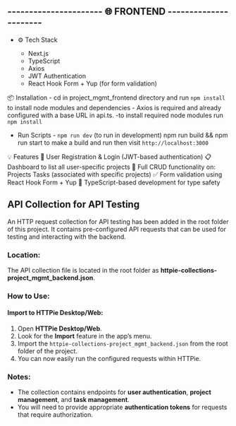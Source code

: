 ##  ---------------------- 🌐 FRONTEND ----------------------


* ⚙️ Tech Stack
  
     * Next.js
     * TypeScript
     * Axios
     * JWT Authentication
     * React Hook Form + Yup (for form validation)
    
📦 Installation - cd in project_mgmt_frontend directory and run `npm install` to install node modules and dependencies
                - Axios is required and already configured with a base URL in api.ts.
                -to install required node modules run `npm install`

- Run Scripts - `npm run dev` (to run in development)
                npm run build && npm run start to make a build and run 
                      then visit  `http://localhost:3000`

💡 Features 
            🔐 User Registration & Login (JWT-based authentication)
            📋 Dashboard to list all user-specific projects
            🧩 Full CRUD functionality on:
                Projects
                Tasks (associated with specific projects)
            ✅ Form validation using React Hook Form + Yup
            🔧 TypeScript-based development for type safety
    
## API Collection for API Testing

An HTTP request collection for API testing has been added in the root folder of this project. It contains pre-configured API requests that can be used for testing and interacting with the backend.

### Location:
The API collection file is located in the root folder as **httpie-collections-project_mgmt_backend.json**.

### How to Use:

#### Import to HTTPie Desktop/Web:
1. Open **HTTPie Desktop/Web**.
2. Look for the **Import** feature in the app’s menu.
3. Import the `httpie-collections-project_mgmt_backend.json` from the root folder of the project.
4. You can now easily run the configured requests within HTTPie.

### Notes:
- The collection contains endpoints for **user authentication**, **project management**, and **task management**.
- You will need to provide appropriate **authentication tokens** for requests that require authorization.
